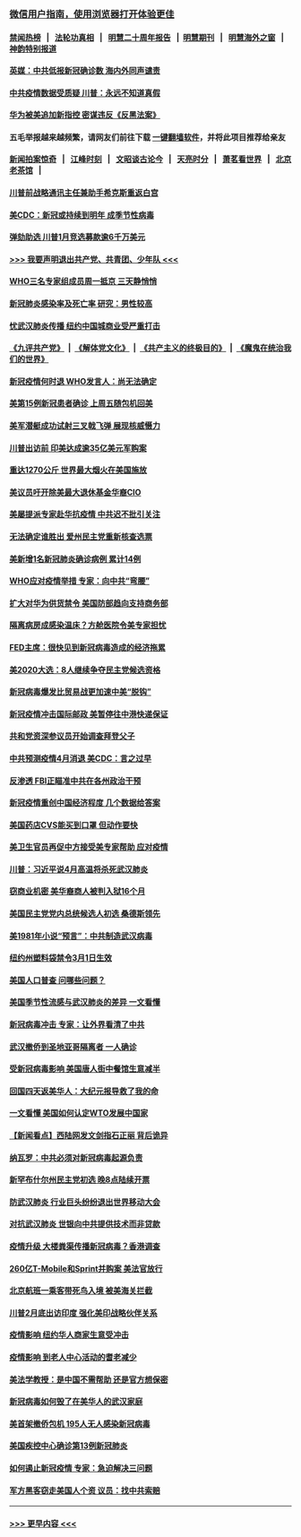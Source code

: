 ### [微信用户指南，使用浏览器打开体验更佳](https://github.com/gfw-breaker/banned-news1/blob/master/indexes/wechat-guide.md?t=0)
#### [禁闻热榜](热点新闻.md?t=0)  &nbsp;&nbsp;|&nbsp;&nbsp; [法轮功真相](https://github.com/gfw-breaker/truth/blob/master/README.md?t=0) &nbsp;&nbsp;|&nbsp;&nbsp; [明慧二十周年报告](https://github.com/gfw-breaker/mh-reports/blob/master/README.md?t=0) &nbsp;&nbsp;|&nbsp;&nbsp;[明慧期刊](https://github.com/gfw-breaker/mh-qikan) &nbsp;&nbsp;|&nbsp;&nbsp; [明慧海外之窗](https://github.com/gfw-breaker/mh-news/blob/master/README.md?t=0) &nbsp;&nbsp;|&nbsp;&nbsp; [神韵特别报道](https://github.com/gfw-breaker/mh-news/blob/master/shenyun.md?t=0)
#### [英媒：中共低报新冠确诊数 海内外同声谴责](../pages/nsc412/n11867421.md?t=02141244) 
#### [中共疫情数据受质疑 川普：永远不知道真假](../pages/nsc412/n11867195.md?t=02141244) 
#### [华为被美追加新指控 密谋违反《反黑法案》](../pages/nsc412/n11867191.md?t=02141244) 
#### 五毛举报越来越频繁，请网友们前往下载 [一键翻墙软件](https://github.com/gfw-breaker/ssr-accounts)，并将此项目推荐给亲友
#### [新闻拍案惊奇](https://github.com/gfw-breaker/banned-news1/blob/master/pages/link4.md) &nbsp;&nbsp;|&nbsp;&nbsp; [江峰时刻](https://github.com/gfw-breaker/banned-news1/blob/master/pages/link4.md) &nbsp;&nbsp;|&nbsp;&nbsp; [文昭谈古论今](https://github.com/gfw-breaker/banned-news1/blob/master/pages/link4.md) &nbsp;&nbsp;|&nbsp;&nbsp; [天亮时分](https://github.com/gfw-breaker/banned-news1/blob/master/pages/link4.md) &nbsp;&nbsp;|&nbsp;&nbsp; [萧茗看世界](https://github.com/gfw-breaker/banned-news1/blob/master/pages/link4.md) &nbsp;&nbsp;|&nbsp;&nbsp; [北京老茶馆](https://github.com/gfw-breaker/banned-news1/blob/master/pages/link4.md) &nbsp;&nbsp;|&nbsp;&nbsp; 
#### [川普前战略通讯主任兼助手希克斯重返白宫](../pages/nsc412/n11867104.md?t=02141244) 
#### [美CDC：新冠或持续到明年 成季节性病毒](../pages/nsc412/n11867279.md?t=02141244) 
#### [弹劾助选 川普1月竞选募款逾6千万美元](../pages/nsc412/n11866950.md?t=02141244) 
#### [>>> 我要声明退出共产党、共青团、少年队 <<<](https://github.com/begood0513/goodnews/blob/master/quit/letter.md) 
#### [WHO三名专家组成员周一抵京 三天静悄悄](../pages/nsc412/n11866947.md?t=02141244) 
#### [新冠肺炎感染率及死亡率 研究：男性较高](../pages/nsc412/n11866956.md?t=02141244) 
#### [忧武汉肺炎传播 纽约中国城商业受严重打击](../pages/nsc412/n11866902.md?t=02141244) 
#### [《九评共产党》](https://github.com/begood0513/9ping.md/blob/master/README.md) &nbsp;|&nbsp; [《解体党文化》](../../../../jtdwh.md/blob/master/README.md)  &nbsp;|&nbsp; [《共产主义的终极目的》](../../../../gczydzjmd.md/blob/master/README.md) &nbsp;|&nbsp; [《魔鬼在统治我们的世界》](../../../../mgztzwmdsj.md/blob/master/README.md) 
#### [新冠疫情何时退 WHO发言人：尚无法确定](../pages/nsc412/n11866864.md?t=02141244) 
#### [美第15例新冠患者确诊 上周五随包机回美](../pages/nsc412/n11866852.md?t=02141244) 
#### [美军潜艇成功试射三叉戟飞弹 展现核威慑力](../pages/nsc412/n11866046.md?t=02141244) 
#### [川普出访前 印美达成逾35亿美元军购案](../pages/nsc412/n11865444.md?t=02141244) 
#### [重达1270公斤 世界最大烟火在美国施放](../pages/nsc412/n11865198.md?t=02141244) 
#### [美议员吁开除美最大退休基金华裔CIO](../pages/nsc412/n11865230.md?t=02141244) 
#### [美屡提派专家赴华抗疫情 中共迟不批引关注](../pages/nsc412/n11864719.md?t=02141244) 
#### [无法确定谁胜出 爱州民主党重新核查选票](../pages/nsc412/n11864830.md?t=02141244) 
#### [美新增1名新冠肺炎确诊病例 累计14例](../pages/nsc412/n11864893.md?t=02141244) 
#### [WHO应对疫情举措 专家：向中共“弯腰”](../pages/nsc412/n11864727.md?t=02141244) 
#### [扩大对华为供货禁令 美国防部趋向支持商务部](../pages/nsc412/n11864773.md?t=02141244) 
#### [隔离病房成感染温床？方舱医院令美专家担忧](../pages/nsc412/n11864575.md?t=02141244) 
#### [FED主席：很快见到新冠病毒造成的经济拖累](../pages/nsc412/n11864507.md?t=02141244) 
#### [美2020大选：8人继续争夺民主党候选资格](../pages/nsc412/n11864327.md?t=02141244) 
#### [新冠病毒爆发比贸易战更加速中美“脱钩”](../pages/nsc412/n11864470.md?t=02141244) 
#### [新冠疫情冲击国际邮政 美暂停往中港快递保证](../pages/nsc412/n11864207.md?t=02141244) 
#### [共和党资深参议员开始调查拜登父子](../pages/nsc412/n11863984.md?t=02141244) 
#### [中共预测疫情4月消退 美CDC：言之过早](../pages/nsc412/n11864310.md?t=02141244) 
#### [反渗透 FBI正瞄准中共在各州政治干预](../pages/nsc412/n11864300.md?t=02141244) 
#### [新冠疫情重创中国经济程度 几个数据给答案](../pages/nsc412/n11864203.md?t=02141244) 
#### [美国药店CVS能买到口罩 但动作要快](../pages/nsc412/n11862438.md?t=02141244) 
#### [美卫生官员再促中方接受美专家帮助 应对疫情](../pages/nsc412/n11864043.md?t=02141244) 
#### [川普：习近平说4月高温将杀死武汉肺炎](../pages/nsc412/n11860814.md?t=02141244) 
#### [窃商业机密 美华裔商人被判入狱16个月](../pages/nsc412/n11863911.md?t=02141244) 
#### [美国民主党党内总统候选人初选 桑德斯领先](../pages/nsc412/n11863475.md?t=02141244) 
#### [美1981年小说“预言”：中共制造武汉病毒](../pages/nsc412/n11863306.md?t=02141244) 
#### [纽约州塑料袋禁令3月1日生效](../pages/nsc412/n11862832.md?t=02141244) 
#### [美国人口普查  问哪些问题？](../pages/nsc412/n11862808.md?t=02141244) 
#### [美国季节性流感与武汉肺炎的差异 一文看懂](../pages/nsc412/n11862428.md?t=02141244) 
#### [新冠病毒冲击 专家：让外界看清了中共](../pages/nsc412/n11862280.md?t=02141244) 
#### [武汉撤侨到圣地亚哥隔离者 一人确诊](../pages/nsc412/n11862460.md?t=02141244) 
#### [受新冠病毒影响 美国唐人街中餐馆生意减半](../pages/nsc412/n11861940.md?t=02141244) 
#### [回国四天返美华人：大纪元报导救了我的命](../pages/nsc412/n11862181.md?t=02141244) 
#### [一文看懂 美国如何认定WTO发展中国家](../pages/nsc412/n11862051.md?t=02141244) 
#### [【新闻看点】西陆网发文剑指石正丽 背后诡异](../pages/nsc412/n11861792.md?t=02141244) 
#### [纳瓦罗：中共必须对新冠病毒起源负责](../pages/nsc412/n11861810.md?t=02141244) 
#### [新罕布什尔州民主党初选 晚8点陆续开票](../pages/nsc412/n11861872.md?t=02141244) 
#### [防武汉肺炎 行业巨头纷纷退出世界移动大会](../pages/nsc412/n11861795.md?t=02141244) 
#### [对抗武汉肺炎 世银向中共提供技术而非贷款](../pages/nsc412/n11861652.md?t=02141244) 
#### [疫情升级 大楼粪渠传播新冠病毒？香港调查](../pages/nsc412/n11861556.md?t=02141244) 
#### [260亿T-Mobile和Sprint并购案 美法官放行](../pages/nsc412/n11861511.md?t=02141244) 
#### [北京航班一乘客带死鸟入境 被美海关拦截](../pages/nsc412/n11861317.md?t=02141244) 
#### [川普2月底出访印度 强化美印战略伙伴关系](../pages/nsc412/n11860557.md?t=02141244) 
#### [疫情影响  纽约华人商家生意受冲击](../pages/nsc412/n11860284.md?t=02141244) 
#### [疫情影响  到老人中心活动的耆老减少](../pages/nsc412/n11860199.md?t=02141244) 
#### [美法学教授：是中国不需帮助 还是官方想保密](../pages/nsc412/n11859492.md?t=02141244) 
#### [新冠病毒如何毁了在美华人的武汉家庭](../pages/nsc412/n11859524.md?t=02141244) 
#### [美首架撤侨包机 195人无人感染新冠病毒](../pages/nsc412/n11859908.md?t=02141244) 
#### [美国疾控中心确诊第13例新冠肺炎](../pages/nsc412/n11859966.md?t=02141244) 
#### [如何遏止新冠疫情 专家：急迫解决三问题](../pages/nsc412/n11859685.md?t=02141244) 
#### [军方黑客窃走美国人个资 议员：找中共索赔](../pages/nsc412/n11859371.md?t=02141244) 

----
#### [ >>> 更早内容 <<< ](../indexes/nsc412-earlier.md)
